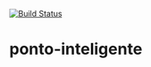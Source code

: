 [![Build Status](https://travis-ci.org/phaelneto/ponto-inteligente.svg?branch=master)](https://travis-ci.org/phaelneto/ponto-inteligente)
# ponto-inteligente